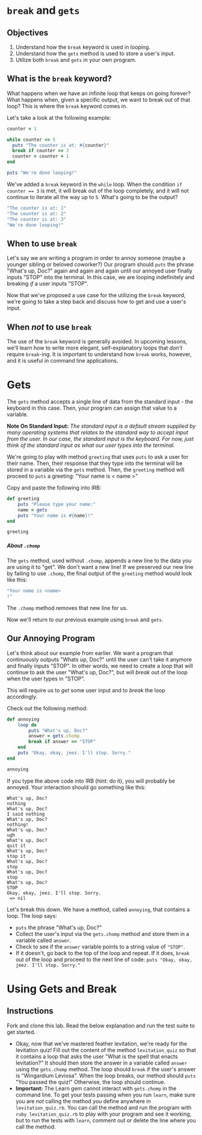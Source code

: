# `break` and `gets`

## Objectives

1. Understand how the `break` keyword is used in looping.
2. Understand how the `gets` method is used to store a user's input.
3. Utilize both `break` and `gets` in your own program.

## What is the `break` keyword?

What happens when we have an infinite loop that keeps on going forever? What happens when, given a specific output, we want to break out of that loop? This is where the `break` keyword comes in.

Let's take a look at the following example:

```ruby
counter = 1

while counter <= 5
  puts "The counter is at: #{counter}"
  break if counter == 3
  counter = counter + 1
end

puts "We're done looping!"
```

We've added a `break` keyword in the `while` loop. When the condition `if counter == 3` is met, it will break out of the loop completely, and it will not continue to iterate all the way up to `5`. What's going to be the output?

```bash
"The counter is at: 1"
"The counter is at: 2"
"The counter is at: 3"
"We're done looping!"
```

## When to use `break`

Let's say we are writing a program in order to annoy someone (maybe a younger sibling or beloved coworker?) Our program should `puts` the phrase "What's up, Doc?" again and again and again until our annoyed user finally inputs "STOP" into the terminal. In this case, we are looping indefinitely and breaking *if* a user inputs "STOP".

Now that we've proposed a use case for the utilizing the `break` keyword, we're going to take a step back and discuss how to get and use a user's input.

## When *not* to use `break`

The use of the `break` keyword is generally avoided. In upcoming lessons, we'll learn how to write more elegant, self-explanatory loops that *don't* require `break`-ing. It is important to understand how `break` works, however, and it is useful in command line applications.

# Gets

The `gets` method accepts a single line of data from the standard input - the keyboard in this case. Then, your program can assign that value to a variable.

**Note On Standard Input:** *The standard input is a default stream supplied by many operating systems that relates to the standard way to accept input from the user. In our case, the standard input is the keyboard. For now, just think of the standard input as what our user types into the terminal.*

We're going to play with method `greeting` that uses `puts` to ask a user for their name. Then, their response that they type into the terminal will be stored in a variable via the `gets` method. Then, the `greeting` method will proceed to `puts` a greeting: "Your name is < name >"

Copy and paste the following into IRB:

```ruby
def greeting
	puts "Please type your name:"
	name = gets
	puts "Your name is #{name}!"
end

greeting
```

##### About `.chomp`

The `gets` method, used without `.chomp`, appends a new line to the data you are using it to "get". We don't want a new line! If we preserved our new line by failing to use `.chomp`, the final output of the `greeting` method would look like this:

```ruby
"Your name is <name>
!"
```

The `.chomp` method removes that new line for us.

Now we'll return to our previous example using `break` and `gets`.

## Our Annoying Program

Let's think about our example from earlier. We want a program that continuously outputs "Whats up, Doc?" until the user can't take it anymore and finally inputs "STOP". In other words, we need to create a *loop* that will continue to ask the user "What's up, Doc?", but will *break* out of the loop when the user types in "STOP".

This will require us to *get* some user input and to *break* the loop accordingly.

Check out the following method:

```ruby
def annoying
	loop do
		puts "What's up, Doc?"
		answer = gets.chomp
		break if answer == "STOP"
	end
	puts "Okay, okay, jeez. I'll stop. Sorry."
end

annoying
```

If you type the above code into IRB (hint: do it), you will probably be annoyed. Your interaction should go something like this:


```
What's up, Doc?
nothing
What's up, Doc?
I said nothing
What's up, Doc?
nothing!
What's up, Doc?
ugh
What's up, Doc?
quit it
What's up, Doc?
stop it
What's up, Doc?
stop
What's up, Doc?
stop
What's up, Doc?
STOP
Okay, okay, jeez. I'll stop. Sorry.
 => nil
```

Let's break this down. We have a method, called `annoying`, that contains a loop. The loop says:

* `puts` the phrase "What's up, Doc?"
* Collect the user's input via the `gets.chomp` method and store them in a variable called `answer`.
* Check to see if the `answer` variable points to a string value of `"STOP"`.
* If it doesn't, go back to the top of the loop and repeat. If it does, `break` out of the loop and proceed to the next line of code: `puts "Okay, okay, jeez. I'll stop. Sorry."`


# Using Gets and Break

## Instructions

Fork and clone this lab. Read the below explanation and run the test suite to get started.

* Okay, now that we've mastered feather levitation, we're ready for the levitation quiz! Fill out the content of the method `levitation_quiz` so that it contains a loop that asks the user "What is the spell that enacts levitation?" It should then store the answer in a variable called `answer` using the `gets.chomp` method. The loop should `break` if the user's answer is "Wingardium Leviosa". When the loop breaks, our method should `puts` "You passed the quiz!" Otherwise, the loop should continue.
* **Important:** The Learn gem cannot interact with `gets.chomp` in the command line. To get your tests passing when you run `learn`, make sure you are *not* calling the method you define anywhere in `levitation_quiz.rb`. You can call the method and run the program with `ruby levitation_quiz.rb` to play with your program and see it working, but to run the tests with `learn`, comment out or delete the line where you call the method.



